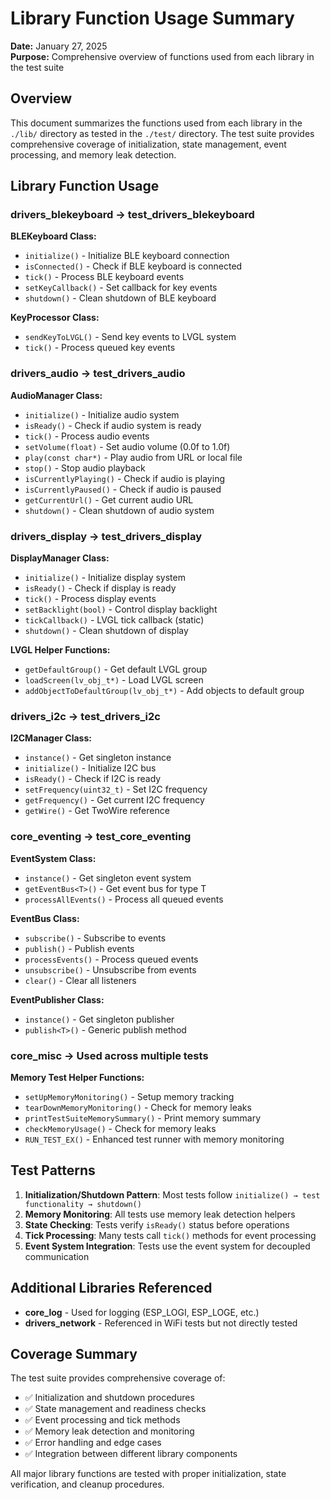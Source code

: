 # Library Function Usage Summary

**Date:** January 27, 2025  
**Purpose:** Comprehensive overview of functions used from each library in the test suite

## Overview

This document summarizes the functions used from each library in the `./lib/` directory as tested in the `./test/` directory. The test suite provides comprehensive coverage of initialization, state management, event processing, and memory leak detection.

## Library Function Usage

### drivers_blekeyboard → test_drivers_blekeyboard

**BLEKeyboard Class:**
- `initialize()` - Initialize BLE keyboard connection
- `isConnected()` - Check if BLE keyboard is connected  
- `tick()` - Process BLE keyboard events
- `setKeyCallback()` - Set callback for key events
- `shutdown()` - Clean shutdown of BLE keyboard

**KeyProcessor Class:**
- `sendKeyToLVGL()` - Send key events to LVGL system
- `tick()` - Process queued key events

### drivers_audio → test_drivers_audio

**AudioManager Class:**
- `initialize()` - Initialize audio system
- `isReady()` - Check if audio system is ready
- `tick()` - Process audio events
- `setVolume(float)` - Set audio volume (0.0f to 1.0f)
- `play(const char*)` - Play audio from URL or local file
- `stop()` - Stop audio playback
- `isCurrentlyPlaying()` - Check if audio is playing
- `isCurrentlyPaused()` - Check if audio is paused
- `getCurrentUrl()` - Get current audio URL
- `shutdown()` - Clean shutdown of audio system

### drivers_display → test_drivers_display

**DisplayManager Class:**
- `initialize()` - Initialize display system
- `isReady()` - Check if display is ready
- `tick()` - Process display events
- `setBacklight(bool)` - Control display backlight
- `tickCallback()` - LVGL tick callback (static)
- `shutdown()` - Clean shutdown of display

**LVGL Helper Functions:**
- `getDefaultGroup()` - Get default LVGL group
- `loadScreen(lv_obj_t*)` - Load LVGL screen
- `addObjectToDefaultGroup(lv_obj_t*)` - Add objects to default group

### drivers_i2c → test_drivers_i2c

**I2CManager Class:**
- `instance()` - Get singleton instance
- `initialize()` - Initialize I2C bus
- `isReady()` - Check if I2C is ready
- `setFrequency(uint32_t)` - Set I2C frequency
- `getFrequency()` - Get current I2C frequency
- `getWire()` - Get TwoWire reference

### core_eventing → test_core_eventing

**EventSystem Class:**
- `instance()` - Get singleton event system
- `getEventBus<T>()` - Get event bus for type T
- `processAllEvents()` - Process all queued events

**EventBus<T> Class:**
- `subscribe()` - Subscribe to events
- `publish()` - Publish events
- `processEvents()` - Process queued events
- `unsubscribe()` - Unsubscribe from events
- `clear()` - Clear all listeners

**EventPublisher Class:**
- `instance()` - Get singleton publisher
- `publish<T>()` - Generic publish method

### core_misc → Used across multiple tests

**Memory Test Helper Functions:**
- `setUpMemoryMonitoring()` - Setup memory tracking
- `tearDownMemoryMonitoring()` - Check for memory leaks
- `printTestSuiteMemorySummary()` - Print memory summary
- `checkMemoryUsage()` - Check for memory leaks
- `RUN_TEST_EX()` - Enhanced test runner with memory monitoring

## Test Patterns

1. **Initialization/Shutdown Pattern**: Most tests follow `initialize() → test functionality → shutdown()`
2. **Memory Monitoring**: All tests use memory leak detection helpers
3. **State Checking**: Tests verify `isReady()` status before operations
4. **Tick Processing**: Many tests call `tick()` methods for event processing
5. **Event System Integration**: Tests use the event system for decoupled communication

## Additional Libraries Referenced

- **core_log** - Used for logging (ESP_LOGI, ESP_LOGE, etc.)
- **drivers_network** - Referenced in WiFi tests but not directly tested

## Coverage Summary

The test suite provides comprehensive coverage of:
- ✅ Initialization and shutdown procedures
- ✅ State management and readiness checks
- ✅ Event processing and tick methods
- ✅ Memory leak detection and monitoring
- ✅ Error handling and edge cases
- ✅ Integration between different library components

All major library functions are tested with proper initialization, state verification, and cleanup procedures.
